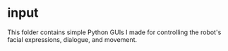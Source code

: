 # input

This folder contains simple Python GUIs I made for controlling the robot's facial expressions, dialogue, and movement.
